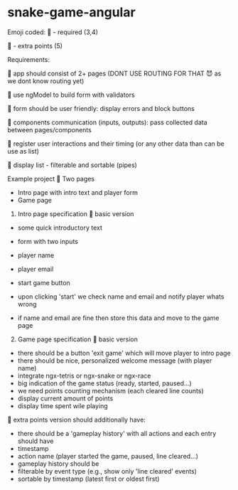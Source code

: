 # snake-game-angular

Emoji coded:
🙏 - required (3,4)

🚀 - extra points (5)

Requirements:

🙏 app should consist of 2+ pages (DONT USE ROUTING FOR THAT 😈 as we dont know routing yet)

🙏 use ngModel to build form with validators

🙏 form should be user friendly: display errors and block buttons

🙏 components communication (inputs, outputs): pass collected data between pages/components

🚀 register user interactions and their timing (or any other data than can be use as list)

🚀 display list - filterable and sortable (pipes)


Example project
🙏 Two pages
- Intro page with intro text and player form
- Game page

1. Intro page specification
🙏 basic version

- some quick introductory text

- form with two inputs

- player name

- player email

- start game button

- upon clicking 'start' we check name and email and notify player whats wrong

- if name and email are fine then store this data and move to the game page


2. Game page specification
🙏 basic version
- there should be a button 'exit game' which will move player to intro page
- there should be nice, personalized welcome message (with player name)
- integrate ngx-tetris or ngx-snake or ngx-race
- big indication of the game status (ready, started, paused...)
- we need points counting mechanism (each cleared line counts)
- display current amount of points
- display time spent wile playing

🚀 extra points version should additionally have:

- there should be a 'gameplay history' with all actions and each entry should have
- timestamp
- action name (player started the game, paused, line cleared...)
- gameplay history should be
- filterable by event type (e.g., show only 'line cleared' events)
- sortable by timestamp (latest first or oldest first)

